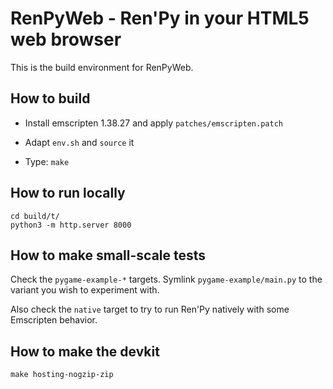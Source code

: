 # RenPyWeb - Ren'Py in your HTML5 web browser

This is the build environment for RenPyWeb.

## How to build

- Install emscripten 1.38.27 and apply
  `patches/emscripten.patch`

- Adapt `env.sh` and `source` it

- Type:
  `make`


## How to run locally

    cd build/t/
    python3 -m http.server 8000


## How to make small-scale tests

Check the `pygame-example-*` targets. Symlink `pygame-example/main.py`
to the variant you wish to experiment with.

Also check the `native` target to try to run Ren'Py natively with some
Emscripten behavior.


## How to make the devkit

    make hosting-nogzip-zip
